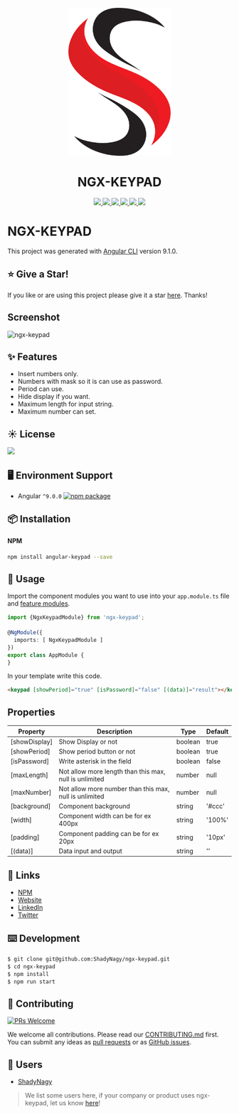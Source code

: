<p align="center">
  <a href="https://www.npmjs.com/package/ngx-keypad">
    <img width="230" src="icon.png">
  </a>
</p>

<h1 align="center">
NGX-KEYPAD
</h1>

<p align="center">
    <a href="https://www.npmjs.com/package/ngx-keypad" alt="npm" target="_blank">
        <img src="https://img.shields.io/npm/v/ngx-keypad" />
    </a>
    <a href="https://www.npmjs.com/package/ngx-keypad" alt="npm" target="_blank">
        <img src="https://img.shields.io/npm/dt/ngx-keypad" />
    </a>
    <a href="https://github.com/ShadyNagy/ngx-keypad/actions?query=workflow%3Anpm-publish" alt="Workflows">
        <img src="https://github.com/shadynagy/ngx-keypad/workflows/npm-publish/badge.svg" />
    </a>
    <a href="https://github.com/ShadyNagy/ngx-keypad/graphs/contributors" alt="Contributors">
        <img src="https://img.shields.io/github/contributors/ShadyNagy/ngx-keypad" />
    </a>
    <a href="https://github.com/ShadyNagy/ngx-keypad/blob/master/LICENSE" alt="license">
        <img src="https://img.shields.io/badge/License-MIT-blue.svg" />
    </a>
    <a href="https://www.paypal.me/shadynagy" alt="paypal">
        <img src="https://img.shields.io/badge/PayPal-tip%20me-green.svg?logo=paypal" />
    </a>
</p>

# NGX-KEYPAD

This project was generated with [Angular CLI](https://github.com/angular/angular-cli) version 9.1.0.

## :star: Give a Star!
If you like or are using this project please give it a star [here](https://github.com/ShadyNagy/ngx-keypad). Thanks!

## Screenshot 

![ngx-keypad](https://user-images.githubusercontent.com/6225593/91753134-bff8e300-ebc7-11ea-8da3-8c4b58ca3597.gif)

## ✨ Features

- Insert numbers only.
- Numbers with mask so it is can use as password.
- Period can use.
- Hide display if you want.
- Maximum length for input string.
- Maximum number can set.

## ☀️ License

<a href="https://github.com/ShadyNagy/ngx-keypad/blob/master/LICENSE" alt="license">
    <img src="https://img.shields.io/badge/License-MIT-blue.svg" />
</a>

## 🖥 Environment Support

* Angular `^9.0.0` [![npm package](https://img.shields.io/npm/v/ngx-keypad?style=flat-square)](https://www.npmjs.com/package/ngx-keypad)

## 📦 Installation

#### NPM

```bash
npm install angular-keypad --save
```

## 🔨 Usage

Import the component modules you want to use into your `app.module.ts` file and [feature modules](https://angular.io/guide/feature-modules).

```ts
import {NgxKeypadModule} from 'ngx-keypad';

@NgModule({
  imports: [ NgxKeypadModule ]
})
export class AppModule {
}
```

In your template write this code.
```html
<keypad [showPeriod]="true" [isPassword]="false" [(data)]="result"></keypad>
```

## Properties

| Property | Description | Type | Default |
| --- | --- | --- | --- |
| [showDisplay] | Show Display or not | boolean | true |
| [showPeriod] | Show period button or not | boolean | true |
| [isPassword] | Write asterisk in the field | boolean | false |
| [maxLength] | Not allow more length than this max, null is unlimited | number | null |
| [maxNumber] | Not allow more number than this max, null is unlimited | number | null |
| [background] | Component background | string | '#ccc' |
| [width] | Component width can be for ex 400px | string | '100%' |
| [padding] | Component padding can be for ex 20px | string | '10px' |
| [(data)] | Data input and output | string | '' |

## 🔗 Links

* [NPM](https://www.npmjs.com/package/ngx-keypad)
* [Website](http://www.shadynagy.com)
* [LinkedIn](https://www.linkedin.com/in/shadynagy)
* [Twitter](https://twitter.com/ShadyNagy_)

## ⌨️ Development

```bash
$ git clone git@github.com:ShadyNagy/ngx-keypad.git
$ cd ngx-keypad
$ npm install
$ npm run start
```

## 🤝 Contributing

[![PRs Welcome](https://img.shields.io/badge/PRs-welcome-brightgreen.svg?style=flat-square)](https://github.com/shadynagy/ngx-keypad/pulls)

We welcome all contributions. Please read our [CONTRIBUTING.md](https://github.com/shadynagy/ngx-keypad/blob/master/CONTRIBUTING.md) first. You can submit any ideas as [pull requests](https://github.com/shadynagy/ngx-keypad/pulls) or as [GitHub issues](https://github.com/shadynagy/ngx-keypad/issues).

## 🎉 Users

- [ShadyNagy](http://www.shadynagy.com/)

> We list some users here, if your company or product uses ngx-keypad, let us know [here](https://github.com/shadynagy/ngx-keypad/issues/8)!

